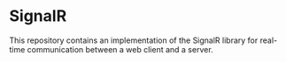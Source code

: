 # SignalR
This repository contains an implementation of the SignalR library for real-time communication between a web client and a server.
